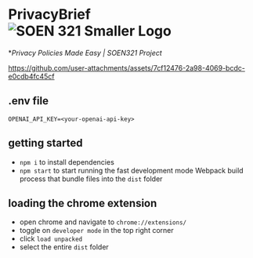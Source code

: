 # PrivacyBrief ![SOEN 321 Smaller Logo](https://github.com/user-attachments/assets/a782bf81-13ec-4e1d-8f22-dbc0fd908a37)
**Privacy Policies Made Easy | SOEN321 Project*

https://github.com/user-attachments/assets/7cf12476-2a98-4069-bcdc-e0cdb4fc45cf

## .env file
```
OPENAI_API_KEY=<your-openai-api-key>
```

## getting started
- `npm i` to install dependencies
- `npm start` to start running the fast development mode Webpack build process that bundle files into the `dist` folder

## loading the chrome extension 
- open chrome and navigate to `chrome://extensions/`
- toggle on `developer mode` in the top right corner
- click `load unpacked`
- select the entire `dist` folder
